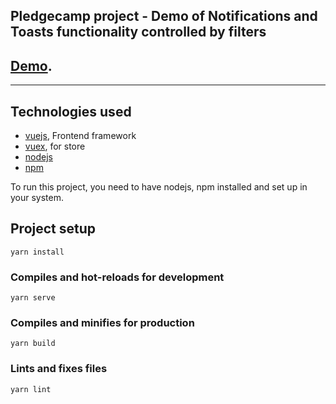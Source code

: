 ## Pledgecamp project - Demo of Notifications and Toasts functionality controlled by filters

## [Demo](https://pledgecamp-frontend.netlify.com/).

---

## Technologies used
- [vuejs](https://vuejs.org/), Frontend framework
- [vuex](https://vuex.vuejs.org/), for store 
- [nodejs](https://nodejs.org) 
- [npm](https://www.npmjs.com/)


To run this project, you need to have nodejs, npm installed and set up in your system.

## Project setup
```
yarn install
```

### Compiles and hot-reloads for development
```
yarn serve
```

### Compiles and minifies for production
```
yarn build
```

### Lints and fixes files
```
yarn lint
```



